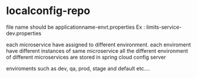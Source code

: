 # localconfig-repo

file name should be applicationname-envt.properties
Ex : limits-service-dev.properties

each microservice have assigned to different environment.
each enviroment have different instances of same microservice
all the different environment of different microservices are stored in spring cloud config server

enviroments such as dev, qa, prod, stage and default etc....
